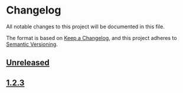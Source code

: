 # Changelog

All notable changes to this project will be documented in this file.

The format is based on [Keep a Changelog](https://keepachangelog.com/en/1.0.0/),
and this project adheres to [Semantic Versioning](https://semver.org/spec/v2.0.0.html).

## [Unreleased]

## [1.2.3]

[Unreleased]: https://github.com/serdigital64/aplatform64/compare/1.2.3...HEAD
[1.2.3]: https://github.com/serdigital64/aplatform64/releases/tag/1.2.3
